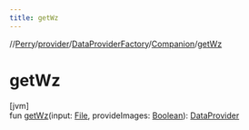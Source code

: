 ```yaml
---
title: getWz
---
```

//[Perry](../../../../index.html)/[provider](../../index.html)/[DataProviderFactory](../index.html)/[Companion](index.html)/[getWz](get-wz.html)



# getWz



[jvm]\
fun [getWz](get-wz.html)(input: [File](https://docs.oracle.com/javase/8/docs/api/java/io/File.html), provideImages: [Boolean](https://kotlinlang.org/api/latest/jvm/stdlib/kotlin/-boolean/index.html)): [DataProvider](../../-data-provider/index.html)




